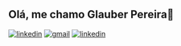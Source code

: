 ## Olá, me chamo Glauber Pereira👋

[![linkedin](https://img.shields.io/badge/LinkedIn-0077B5?style=for-the-badge&logo=linkedin&logoColor=white)](https://www.linkedin.com/in/glauber-pereira-202bba30b)
[![gmail](https://img.shields.io/badge/Gmail-D14836?style=for-the-badge&logo=gmail&logoColor=white)](https://glauberpereira2004@gmail.com)
[![linkedin](https://img.shields.io/badge/LinkedIn-0077B5?style=for-the-badge&logo=linkedin&logoColor=white)](https://mail.google.com/mail/u/1/#inbox)

